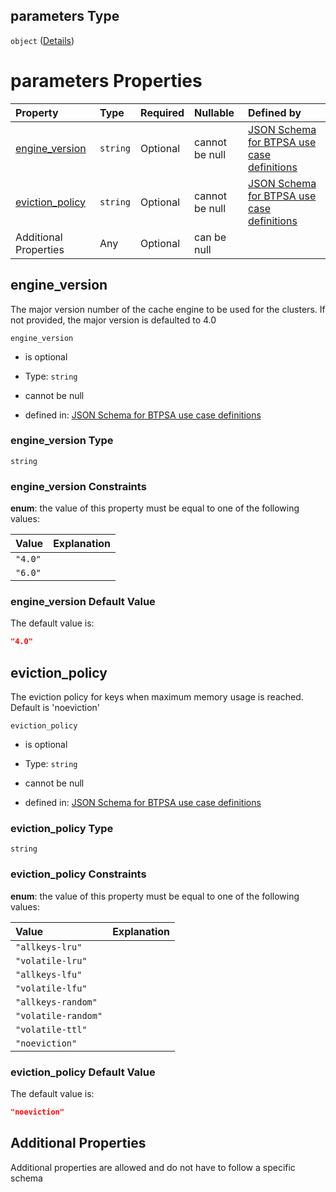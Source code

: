 ## parameters Type

`object` ([Details](btpsa-usecase-properties-services-items-allof-1-then-allof-95-then-allof-0-then-properties-parameters.md))

# parameters Properties

| Property                             | Type     | Required | Nullable       | Defined by                                                                                                                                                                                                                                                                                                                                                |
| :----------------------------------- | :------- | :------- | :------------- | :-------------------------------------------------------------------------------------------------------------------------------------------------------------------------------------------------------------------------------------------------------------------------------------------------------------------------------------------------------- |
| [engine\_version](#engine_version)   | `string` | Optional | cannot be null | [JSON Schema for BTPSA use case definitions](btpsa-usecase-properties-services-items-allof-1-then-allof-95-then-allof-0-then-properties-parameters-properties-engine_version.md "http://example.com/schemas/redis-free-create.json#/properties/services/items/allOf/1/then/allOf/95/then/allOf/0/then/properties/parameters/properties/engine_version")   |
| [eviction\_policy](#eviction_policy) | `string` | Optional | cannot be null | [JSON Schema for BTPSA use case definitions](btpsa-usecase-properties-services-items-allof-1-then-allof-95-then-allof-0-then-properties-parameters-properties-eviction_policy.md "http://example.com/schemas/redis-free-create.json#/properties/services/items/allOf/1/then/allOf/95/then/allOf/0/then/properties/parameters/properties/eviction_policy") |
| Additional Properties                | Any      | Optional | can be null    |                                                                                                                                                                                                                                                                                                                                                           |

## engine\_version

The major version number of the cache engine to be used for the clusters. If not provided, the major version is defaulted to 4.0

`engine_version`

*   is optional

*   Type: `string`

*   cannot be null

*   defined in: [JSON Schema for BTPSA use case definitions](btpsa-usecase-properties-services-items-allof-1-then-allof-95-then-allof-0-then-properties-parameters-properties-engine_version.md "http://example.com/schemas/redis-free-create.json#/properties/services/items/allOf/1/then/allOf/95/then/allOf/0/then/properties/parameters/properties/engine_version")

### engine\_version Type

`string`

### engine\_version Constraints

**enum**: the value of this property must be equal to one of the following values:

| Value   | Explanation |
| :------ | :---------- |
| `"4.0"` |             |
| `"6.0"` |             |

### engine\_version Default Value

The default value is:

```json
"4.0"
```

## eviction\_policy

The eviction policy for keys when maximum memory usage is reached. Default is 'noeviction'

`eviction_policy`

*   is optional

*   Type: `string`

*   cannot be null

*   defined in: [JSON Schema for BTPSA use case definitions](btpsa-usecase-properties-services-items-allof-1-then-allof-95-then-allof-0-then-properties-parameters-properties-eviction_policy.md "http://example.com/schemas/redis-free-create.json#/properties/services/items/allOf/1/then/allOf/95/then/allOf/0/then/properties/parameters/properties/eviction_policy")

### eviction\_policy Type

`string`

### eviction\_policy Constraints

**enum**: the value of this property must be equal to one of the following values:

| Value               | Explanation |
| :------------------ | :---------- |
| `"allkeys-lru"`     |             |
| `"volatile-lru"`    |             |
| `"allkeys-lfu"`     |             |
| `"volatile-lfu"`    |             |
| `"allkeys-random"`  |             |
| `"volatile-random"` |             |
| `"volatile-ttl"`    |             |
| `"noeviction"`      |             |

### eviction\_policy Default Value

The default value is:

```json
"noeviction"
```

## Additional Properties

Additional properties are allowed and do not have to follow a specific schema
